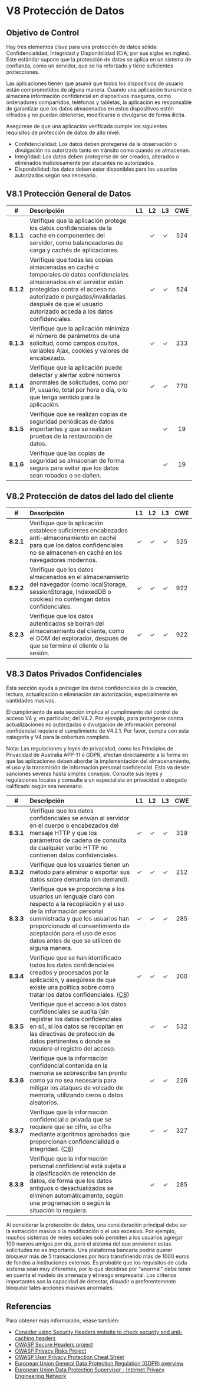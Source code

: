 # V8 Protección de Datos

## Objetivo de Control

Hay tres elementos clave para una protección de datos sólida: Confidencialidad, Integridad y Disponibilidad (CIA; por sus siglas en inglés). Este estándar supone que la protección de datos se aplica en un sistema de confianza, como un servidor, que se ha reforzado y tiene suficientes protecciones.

Las aplicaciones tienen que asumir que todos los dispositivos de usuario están comprometidos de alguna manera. Cuando una aplicación transmite o almacena información confidencial en dispositivos inseguros, como ordenadores compartidos, teléfonos y tabletas, la aplicación es responsable de garantizar que los datos almacenados en estos dispositivos estén cifrados y no puedan obtenerse, modificarse o divulgarse de forma ilícita.

Asegúrese de que una aplicación verificada cumple los siguientes requisitos de protección de datos de alto nivel:

 * Confidencialidad: Los datos deben protegerse de la observación o divulgación no autorizada tanto en tránsito como cuando se almacenan. 
 * Integridad: Los datos deben protegerse de ser creados, alterados o eliminados maliciosamente por atacantes no autorizados. 
 * Disponibilidad: los datos deben estar disponibles para los usuarios autorizados según sea necesario.

## V8.1 Protección General de Datos

| # | Descripción | L1 | L2 | L3 | CWE |
| :---: | :--- | :---: | :---:| :---: | :---: |
| **8.1.1** | Verifique que la aplicación protege los datos confidenciales de la caché en componentes del servidor, como balanceadores de carga y cachés de aplicaciones. | | ✓ | ✓ | 524 |
| **8.1.2** | Verifique que todas las copias almacenadas en caché o temporales de datos confidenciales almacenados en el servidor están protegidas contra el acceso no autorizado o purgadas/invalidadas después de que el usuario autorizado acceda a los datos confidenciales. | | ✓ | ✓ | 524 |
| **8.1.3** | Verifique que la aplicación minimiza el número de parámetros de una solicitud, como campos ocultos, variables Ajax, cookies y valores de encabezado. | | ✓ | ✓ | 233 |
| **8.1.4** | Verifique que la aplicación puede detectar y alertar sobre números anormales de solicitudes, como por IP, usuario, total por hora o día, o lo que tenga sentido para la aplicación. | | ✓ | ✓ | 770 |
| **8.1.5** | Verifique que se realizan copias de seguridad periódicas de datos importantes y que se realizan pruebas de la restauración de datos. | | | ✓ | 19 |
| **8.1.6** | Verifique que las copias de seguridad se almacenan de forma segura para evitar que los datos sean robados o se dañen. | | | ✓ | 19 |

## V8.2 Protección de datos del lado del cliente

| # | Descripción | L1 | L2 | L3 | CWE |
| :---: | :--- | :---: | :---:| :---: | :---: |
| **8.2.1** | Verifique que la aplicación establece suficientes encabezados anti-almacenamiento en caché para que los datos confidenciales no se almacenen en caché en los navegadores modernos. | ✓ | ✓ | ✓ | 525 |
| **8.2.2** | Verifique que los datos almacenados en el almacenamiento del navegador (como localStorage, sessionStorage, IndexedDB o cookies) no contengan datos confidenciales. | ✓ | ✓ | ✓ | 922 |
| **8.2.3** | Verifique que los datos autenticados se borran del almacenamiento del cliente, como el DOM del explorador, después de que se termine el cliente o la sesión. | ✓ | ✓ | ✓ | 922 |

## V8.3 Datos Privados Confidenciales

Esta sección ayuda a proteger los datos confidenciales de la creación, lectura, actualización o eliminación sin autorización, especialmente en cantidades masivas.

El cumplimiento de esta sección implica el cumplimiento del control de acceso V4 y, en particular, del V4.2. Por ejemplo, para protegerse contra actualizaciones no autorizadas o divulgación de información personal confidencial requiere el cumplimiento de V4.2.1. Por favor, cumpla con esta categoría y V4 para la cobertura completa.

Nota: Las regulaciones y leyes de privacidad, como los Principios de Privacidad de Australia APP-11 o GDPR, afectan directamente a la forma en que las aplicaciones deben abordar la implementación del almacenamiento, el uso y la transmisión de información personal confidencial. Esto va desde sanciones severas hasta simples consejos. Consulte sus leyes y regulaciones locales y consulte a un especialista en privacidad o abogado calificado según sea necesario.

| # | Descripción | L1 | L2 | L3 | CWE |
| :---: | :--- | :---: | :---:| :---: | :---: |
| **8.3.1** | Verifique que los datos confidenciales se envían al servidor en el cuerpo o encabezados del mensaje HTTP y que los parámetros de cadena de consulta de cualquier verbo HTTP no contienen datos confidenciales. | ✓ | ✓ | ✓ | 319 |
| **8.3.2** | Verifique que los usuarios tienen un método para eliminar o exportar sus datos sobre demanda (on demand). | ✓ | ✓ | ✓ | 212 |
| **8.3.3** | Verifique que se proporciona a los usuarios un lenguaje claro con respecto a la recopilación y el uso de la información personal suministrada y que los usuarios han proporcionado el consentimiento de aceptación para el uso de esos datos antes de que se utilicen de alguna manera. | ✓ | ✓ | ✓ | 285 |
| **8.3.4** | Verifique que se han identificado todos los datos confidenciales creados y procesados por la aplicación, y asegúrese de que existe una política sobre cómo tratar los datos confidenciales. ([C8](https://owasp.org/www-project-proactive-controls/#div-numbering)) | ✓ | ✓ | ✓ | 200 |
| **8.3.5** | Verifique que el acceso a los datos confidenciales se audita (sin registrar los datos confidenciales en sí), si los datos se recopilan en las directivas de protección de datos pertinentes o donde se requiere el registro del acceso. | | ✓ | ✓ | 532 |
| **8.3.6** | Verifique que la información confidencial contenida en la memoria se sobrescribe tan pronto como ya no sea necesaria para mitigar los ataques de volcado de memoria, utilizando ceros o datos aleatorios. | | ✓ | ✓ | 226 |
| **8.3.7** | Verifique que la información confidencial o privada que se requiere que se cifre, se cifra mediante algoritmos aprobados que proporcionan confidencialidad e integridad. ([C8](https://owasp.org/www-project-proactive-controls/#div-numbering)) | | ✓ | ✓ | 327 |
| **8.3.8** | Verifique que la información personal confidencial está sujeta a la clasificación de retención de datos, de forma que los datos antiguos o desactualizados se eliminen automáticamente, según una programación o según la situación lo requiera. | | ✓ | ✓ | 285 |

Al considerar la protección de datos, una consideración principal debe ser la extracción masiva o la modificación o el uso excesivo. Por ejemplo, muchos sistemas de redes sociales solo permiten a los usuarios agregar 100 nuevos amigos por día, pero el sistema del que provienen estas solicitudes no es importante. Una plataforma bancaria podría querer bloquear más de 5 transacciones por hora transfiriendo más de 1000 euros de fondos a instituciones externas. Es probable que los requisitos de cada sistema sean muy diferentes, por lo que decidirse por "anormal" debe tener en cuenta el modelo de amenaza y el riesgo empresarial. Los criterios importantes son la capacidad de detectar, disuadir o preferentemente bloquear tales acciones masivas anormales.

## Referencias

Para obtener más información, véase también:

* [Consider using Security Headers website to check security and anti-caching headers](https://securityheaders.io)
* [OWASP Secure Headers project](https://owasp.org/www-project-secure-headers/)
* [OWASP Privacy Risks Project](https://owasp.org/www-project-top-10-privacy-risks/)
* [OWASP User Privacy Protection Cheat Sheet](https://cheatsheetseries.owasp.org/cheatsheets/User_Privacy_Protection_Cheat_Sheet.html)
* [European Union General Data Protection Regulation (GDPR) overview](https://edps.europa.eu/data-protection_en)
* [European Union Data Protection Supervisor - Internet Privacy Engineering Network](https://edps.europa.eu/data-protection/ipen-internet-privacy-engineering-network_en)
